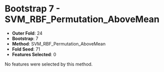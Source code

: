 # Bootstrap 7 - SVM_RBF_Permutation_AboveMean

- **Outer Fold**: 24
- **Bootstrap**: 7
- **Method**: SVM_RBF_Permutation_AboveMean
- **Fold Seed**: 71
- **Features Selected**: 0

No features were selected by this method.
